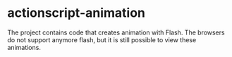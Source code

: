 # actionscript-animation
The project contains code that creates animation with Flash. The browsers do not support anymore flash, but it is still possible to view these animations.
